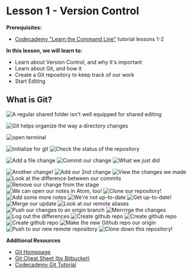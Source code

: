 Lesson 1 - Version Control
==========================

**Prerequisites:**
 - [Codecademy "Learn the Command Line"](https://www.codecademy.com/learn/learn-the-command-line) tutorial lessons 1-2

**In this lesson, we will learn to:**
 - Learn about Version Control, and why it's important
 - Learn about Git, and how it
 - Create a Git repository to keep track of our work
 - Start Editing


What is Git?
------------
![A regular shared folder isn't well equipped for shared editing](./images/workflow-shared-folder.png)

![Git helps organize the way a directory changes](./images/version-controlled-workflow.png)

![open terminal](./images/[1]-open-terminal.png)

![Initialize for git](./images/[2]-git-init.png)
![Check the status of the repository](./images/[3]-git-statuus.png)

![Add a file change](./images/[4]-git-add.png)
![Commit our change](./images/[5]-commit-message.png)
![What we just did](./images/staging.png)

![Another change!](./images/[6]-next-change.png)
![Add our 2nd change](./images/[7]-next-change-added.png)
![View the changes we made](./images/[8]-git-log.png)
![Look at the difference between our commits](./images/[9]-git-diff.png)
![Remove our change from the stage](./images/[10]-git-reset.png)
![We can open our notes in Atom, too!](./images/[11]-notes.png)
![Clone our repository!](./images/[12]-git-log-clone.png)
![Add some more notes](./images/[13]-more-notes.png)
![We're not up-to-date](./images/[14]-git-log-missing-1.png)
![Get up-to-date!](./images/[15]-git-fast-forward.png)
![Merge our update](./images/[16]-git-merge.png)
![Look at our remote aliases](./images/[17]-git-remote-v.png)
![Push our changes to an origin  branch](./images/[18]-git-push.png)
![Merrrrge the changes](./images/[19]-git-merge.png)
![Log out the differences](./images/[20]-git-log.png)
![Create github repo](./images/[21]-github-create-1.png)
![Create github repo](./images/[22]-github-create-2.png)
![Create github repo](./images/[23]-github-create-3.png)
![Make the new Github repo our origin](./images/[24]-add-origin.png)
![Push to our new remote repository](./images/[25]-push-to-github.png)
![Clone down this repository!](./images/[26]-clone-learn-from-ben.png)

**Additional Resources**
 - [Git Homepage](https://git-scm.com/about)
 - [Git Cheat Sheet (by Bitbucket)](https://www.atlassian.com/git/tutorials/atlassian-git-cheatsheet)
 - [Codecademy Git Tutorial](https://www.codecademy.com/learn/learn-git)

